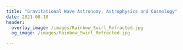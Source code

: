 ```yaml
---
title: "Gravitational Wave Astronomy, Astrophysics and Cosmology"
date: 2021-08-10
header:
  overlay_image: /images/Rainbow_Swirl_Refracted.jpg
  og_image: /images/Rainbow_Swirl_Refracted.jpg

---
```

